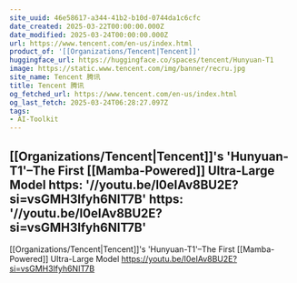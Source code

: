 ```yaml
---
site_uuid: 46e58617-a344-41b2-b10d-0744da1c6cfc
date_created: 2025-03-22T00:00:00.000Z
date_modified: 2025-03-24T00:00:00.000Z
url: https://www.tencent.com/en-us/index.html
product_of: '[[Organizations/Tencent|Tencent]]'
huggingface_url: https://huggingface.co/spaces/tencent/Hunyuan-T1
image: https://static.www.tencent.com/img/banner/recru.jpg
site_name: Tencent 腾讯
title: Tencent 腾讯
og_fetched_url: https://www.tencent.com/en-us/index.html
og_last_fetch: 2025-03-24T06:28:27.097Z
tags:
- AI-Toolkit
---
```



[[Organizations/Tencent|Tencent]]'s 'Hunyuan-T1'–The First [[Mamba-Powered]] Ultra-Large Model
https: '//youtu.be/l0eIAv8BU2E?si=vsGMH3lfyh6NIT7B'
https: '//youtu.be/l0eIAv8BU2E?si=vsGMH3lfyh6NIT7B'
---
[[Organizations/Tencent|Tencent]]'s 'Hunyuan-T1'–The First [[Mamba-Powered]] Ultra-Large Model
https://youtu.be/l0eIAv8BU2E?si=vsGMH3lfyh6NIT7B